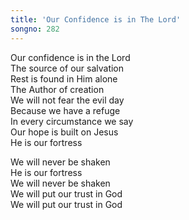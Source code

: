 ```yaml
---  
title: 'Our Confidence is in The Lord'  
songno: 282  
---  
```

Our confidence is in the Lord  
The source of our salvation  
Rest is found in Him alone  
The Author of creation  
We will not fear the evil day  
Because we have a refuge  
In every circumstance we say  
Our hope is built on Jesus  
He is our fortress  

We will never be shaken  
He is our fortress  
We will never be shaken  
We will put our trust in God  
We will put our trust in God  

